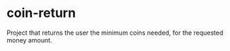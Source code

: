 # coin-return
Project that returns the user the minimum coins needed, for the requested money amount.
